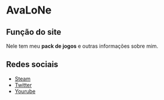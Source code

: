 # AvaLoNe 

## Função do site

Nele tem meu **pack de jogos** e outras informações sobre mim.


## Redes sociais



* [Steam](https://steamcommunity.com/id/avalonescarlat/) 
* [Twitter](https://twitter.com/MenozinhoPvP)
* [Yourube](https://www.youtube.com/channel/UCG_PhTROeH9h8cJf1Q1bCSQ?view_as=subscriber)
